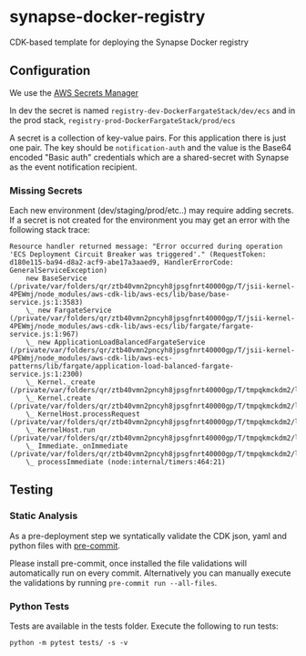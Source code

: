 # synapse-docker-registry

CDK-based template for deploying the Synapse Docker registry


## Configuration

We use the [AWS Secrets Manager](https://docs.aws.amazon.com/secretsmanager/latest/userguide/intro.html)

In dev the secret is named `registry-dev-DockerFargateStack/dev/ecs` and in the prod stack,
`registry-prod-DockerFargateStack/prod/ecs`

A secret is a collection of key-value pairs.  For this application there is just one pair.  The key should be `notification-auth` and the value is the 
Base64 encoded "Basic auth" credentials which are a shared-secret with Synapse as the event notification recipient.


### Missing Secrets

Each new environment (dev/staging/prod/etc..) may require adding secrets.  If a
secret is not created for the environment you may get an error with the following stack trace:

```
Resource handler returned message: "Error occurred during operation 'ECS Deployment Circuit Breaker was triggered'." (RequestToken: d180e115-ba94-d8a2-acf9-abe17a3aaed9, HandlerErrorCode: GeneralServiceException)
    new BaseService (/private/var/folders/qr/ztb40vmn2pncyh8jpsgfnrt40000gp/T/jsii-kernel-4PEWmj/node_modules/aws-cdk-lib/aws-ecs/lib/base/base-service.js:1:3583)
    \_ new FargateService (/private/var/folders/qr/ztb40vmn2pncyh8jpsgfnrt40000gp/T/jsii-kernel-4PEWmj/node_modules/aws-cdk-lib/aws-ecs/lib/fargate/fargate-service.js:1:967)
    \_ new ApplicationLoadBalancedFargateService (/private/var/folders/qr/ztb40vmn2pncyh8jpsgfnrt40000gp/T/jsii-kernel-4PEWmj/node_modules/aws-cdk-lib/aws-ecs-patterns/lib/fargate/application-load-balanced-fargate-service.js:1:2300)
    \_ Kernel._create (/private/var/folders/qr/ztb40vmn2pncyh8jpsgfnrt40000gp/T/tmpqkmckdm2/lib/program.js:9964:29)
    \_ Kernel.create (/private/var/folders/qr/ztb40vmn2pncyh8jpsgfnrt40000gp/T/tmpqkmckdm2/lib/program.js:9693:29)
    \_ KernelHost.processRequest (/private/var/folders/qr/ztb40vmn2pncyh8jpsgfnrt40000gp/T/tmpqkmckdm2/lib/program.js:11544:36)
    \_ KernelHost.run (/private/var/folders/qr/ztb40vmn2pncyh8jpsgfnrt40000gp/T/tmpqkmckdm2/lib/program.js:11504:22)
    \_ Immediate._onImmediate (/private/var/folders/qr/ztb40vmn2pncyh8jpsgfnrt40000gp/T/tmpqkmckdm2/lib/program.js:11505:46)
    \_ processImmediate (node:internal/timers:464:21)
```


## Testing

### Static Analysis
As a pre-deployment step we syntatically validate the CDK json, yaml and
python files with [pre-commit](https://pre-commit.com).

Please install pre-commit, once installed the file validations will
automatically run on every commit.  Alternatively you can manually
execute the validations by running `pre-commit run --all-files`.

### Python Tests
Tests are available in the tests folder. Execute the following to run tests:

```
python -m pytest tests/ -s -v
```
